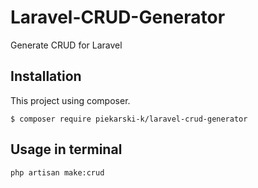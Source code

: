
# Laravel-CRUD-Generator
Generate CRUD for Laravel

## Installation
This project using composer.
```
$ composer require piekarski-k/laravel-crud-generator
```

## Usage in terminal
```
php artisan make:crud
```
